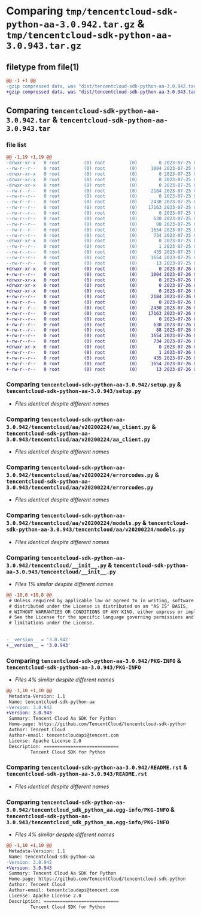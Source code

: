 # Comparing `tmp/tencentcloud-sdk-python-aa-3.0.942.tar.gz` & `tmp/tencentcloud-sdk-python-aa-3.0.943.tar.gz`

## filetype from file(1)

```diff
@@ -1 +1 @@
-gzip compressed data, was "dist/tencentcloud-sdk-python-aa-3.0.942.tar", last modified: Tue Jul 25 04:09:31 2023, max compression
+gzip compressed data, was "dist/tencentcloud-sdk-python-aa-3.0.943.tar", last modified: Wed Jul 26 00:16:08 2023, max compression
```

## Comparing `tencentcloud-sdk-python-aa-3.0.942.tar` & `tencentcloud-sdk-python-aa-3.0.943.tar`

### file list

```diff
@@ -1,19 +1,19 @@
-drwxr-xr-x   0 root         (0) root         (0)        0 2023-07-25 04:09:31.000000 tencentcloud-sdk-python-aa-3.0.942/
--rw-r--r--   0 root         (0) root         (0)     1004 2023-07-25 04:09:30.000000 tencentcloud-sdk-python-aa-3.0.942/setup.py
-drwxr-xr-x   0 root         (0) root         (0)        0 2023-07-25 04:09:31.000000 tencentcloud-sdk-python-aa-3.0.942/tencentcloud/
-drwxr-xr-x   0 root         (0) root         (0)        0 2023-07-25 04:09:31.000000 tencentcloud-sdk-python-aa-3.0.942/tencentcloud/aa/
-drwxr-xr-x   0 root         (0) root         (0)        0 2023-07-25 04:09:31.000000 tencentcloud-sdk-python-aa-3.0.942/tencentcloud/aa/v20200224/
--rw-r--r--   0 root         (0) root         (0)     2184 2023-07-25 04:09:30.000000 tencentcloud-sdk-python-aa-3.0.942/tencentcloud/aa/v20200224/aa_client.py
--rw-r--r--   0 root         (0) root         (0)        0 2023-07-25 04:09:30.000000 tencentcloud-sdk-python-aa-3.0.942/tencentcloud/aa/v20200224/__init__.py
--rw-r--r--   0 root         (0) root         (0)     2430 2023-07-25 04:09:30.000000 tencentcloud-sdk-python-aa-3.0.942/tencentcloud/aa/v20200224/errorcodes.py
--rw-r--r--   0 root         (0) root         (0)    17163 2023-07-25 04:09:30.000000 tencentcloud-sdk-python-aa-3.0.942/tencentcloud/aa/v20200224/models.py
--rw-r--r--   0 root         (0) root         (0)        0 2023-07-25 04:09:30.000000 tencentcloud-sdk-python-aa-3.0.942/tencentcloud/aa/__init__.py
--rw-r--r--   0 root         (0) root         (0)      630 2023-07-25 04:09:30.000000 tencentcloud-sdk-python-aa-3.0.942/tencentcloud/__init__.py
--rw-r--r--   0 root         (0) root         (0)       88 2023-07-25 04:09:31.000000 tencentcloud-sdk-python-aa-3.0.942/setup.cfg
--rw-r--r--   0 root         (0) root         (0)     1654 2023-07-25 04:09:31.000000 tencentcloud-sdk-python-aa-3.0.942/PKG-INFO
--rw-r--r--   0 root         (0) root         (0)      734 2023-07-25 04:09:30.000000 tencentcloud-sdk-python-aa-3.0.942/README.rst
-drwxr-xr-x   0 root         (0) root         (0)        0 2023-07-25 04:09:31.000000 tencentcloud-sdk-python-aa-3.0.942/tencentcloud_sdk_python_aa.egg-info/
--rw-r--r--   0 root         (0) root         (0)        1 2023-07-25 04:09:31.000000 tencentcloud-sdk-python-aa-3.0.942/tencentcloud_sdk_python_aa.egg-info/dependency_links.txt
--rw-r--r--   0 root         (0) root         (0)      435 2023-07-25 04:09:31.000000 tencentcloud-sdk-python-aa-3.0.942/tencentcloud_sdk_python_aa.egg-info/SOURCES.txt
--rw-r--r--   0 root         (0) root         (0)     1654 2023-07-25 04:09:31.000000 tencentcloud-sdk-python-aa-3.0.942/tencentcloud_sdk_python_aa.egg-info/PKG-INFO
--rw-r--r--   0 root         (0) root         (0)       13 2023-07-25 04:09:31.000000 tencentcloud-sdk-python-aa-3.0.942/tencentcloud_sdk_python_aa.egg-info/top_level.txt
+drwxr-xr-x   0 root         (0) root         (0)        0 2023-07-26 00:16:08.000000 tencentcloud-sdk-python-aa-3.0.943/
+-rw-r--r--   0 root         (0) root         (0)     1004 2023-07-26 00:16:08.000000 tencentcloud-sdk-python-aa-3.0.943/setup.py
+drwxr-xr-x   0 root         (0) root         (0)        0 2023-07-26 00:16:08.000000 tencentcloud-sdk-python-aa-3.0.943/tencentcloud/
+drwxr-xr-x   0 root         (0) root         (0)        0 2023-07-26 00:16:08.000000 tencentcloud-sdk-python-aa-3.0.943/tencentcloud/aa/
+drwxr-xr-x   0 root         (0) root         (0)        0 2023-07-26 00:16:08.000000 tencentcloud-sdk-python-aa-3.0.943/tencentcloud/aa/v20200224/
+-rw-r--r--   0 root         (0) root         (0)     2184 2023-07-26 00:16:08.000000 tencentcloud-sdk-python-aa-3.0.943/tencentcloud/aa/v20200224/aa_client.py
+-rw-r--r--   0 root         (0) root         (0)        0 2023-07-26 00:16:08.000000 tencentcloud-sdk-python-aa-3.0.943/tencentcloud/aa/v20200224/__init__.py
+-rw-r--r--   0 root         (0) root         (0)     2430 2023-07-26 00:16:08.000000 tencentcloud-sdk-python-aa-3.0.943/tencentcloud/aa/v20200224/errorcodes.py
+-rw-r--r--   0 root         (0) root         (0)    17163 2023-07-26 00:16:08.000000 tencentcloud-sdk-python-aa-3.0.943/tencentcloud/aa/v20200224/models.py
+-rw-r--r--   0 root         (0) root         (0)        0 2023-07-26 00:16:08.000000 tencentcloud-sdk-python-aa-3.0.943/tencentcloud/aa/__init__.py
+-rw-r--r--   0 root         (0) root         (0)      630 2023-07-26 00:16:08.000000 tencentcloud-sdk-python-aa-3.0.943/tencentcloud/__init__.py
+-rw-r--r--   0 root         (0) root         (0)       88 2023-07-26 00:16:08.000000 tencentcloud-sdk-python-aa-3.0.943/setup.cfg
+-rw-r--r--   0 root         (0) root         (0)     1654 2023-07-26 00:16:08.000000 tencentcloud-sdk-python-aa-3.0.943/PKG-INFO
+-rw-r--r--   0 root         (0) root         (0)      734 2023-07-26 00:16:08.000000 tencentcloud-sdk-python-aa-3.0.943/README.rst
+drwxr-xr-x   0 root         (0) root         (0)        0 2023-07-26 00:16:08.000000 tencentcloud-sdk-python-aa-3.0.943/tencentcloud_sdk_python_aa.egg-info/
+-rw-r--r--   0 root         (0) root         (0)        1 2023-07-26 00:16:08.000000 tencentcloud-sdk-python-aa-3.0.943/tencentcloud_sdk_python_aa.egg-info/dependency_links.txt
+-rw-r--r--   0 root         (0) root         (0)      435 2023-07-26 00:16:08.000000 tencentcloud-sdk-python-aa-3.0.943/tencentcloud_sdk_python_aa.egg-info/SOURCES.txt
+-rw-r--r--   0 root         (0) root         (0)     1654 2023-07-26 00:16:08.000000 tencentcloud-sdk-python-aa-3.0.943/tencentcloud_sdk_python_aa.egg-info/PKG-INFO
+-rw-r--r--   0 root         (0) root         (0)       13 2023-07-26 00:16:08.000000 tencentcloud-sdk-python-aa-3.0.943/tencentcloud_sdk_python_aa.egg-info/top_level.txt
```

### Comparing `tencentcloud-sdk-python-aa-3.0.942/setup.py` & `tencentcloud-sdk-python-aa-3.0.943/setup.py`

 * *Files identical despite different names*

### Comparing `tencentcloud-sdk-python-aa-3.0.942/tencentcloud/aa/v20200224/aa_client.py` & `tencentcloud-sdk-python-aa-3.0.943/tencentcloud/aa/v20200224/aa_client.py`

 * *Files identical despite different names*

### Comparing `tencentcloud-sdk-python-aa-3.0.942/tencentcloud/aa/v20200224/errorcodes.py` & `tencentcloud-sdk-python-aa-3.0.943/tencentcloud/aa/v20200224/errorcodes.py`

 * *Files identical despite different names*

### Comparing `tencentcloud-sdk-python-aa-3.0.942/tencentcloud/aa/v20200224/models.py` & `tencentcloud-sdk-python-aa-3.0.943/tencentcloud/aa/v20200224/models.py`

 * *Files identical despite different names*

### Comparing `tencentcloud-sdk-python-aa-3.0.942/tencentcloud/__init__.py` & `tencentcloud-sdk-python-aa-3.0.943/tencentcloud/__init__.py`

 * *Files 1% similar despite different names*

```diff
@@ -10,8 +10,8 @@
 # Unless required by applicable law or agreed to in writing, software
 # distributed under the License is distributed on an "AS IS" BASIS,
 # WITHOUT WARRANTIES OR CONDITIONS OF ANY KIND, either express or implied.
 # See the License for the specific language governing permissions and
 # limitations under the License.
 
 
-__version__ = '3.0.942'
+__version__ = '3.0.943'
```

### Comparing `tencentcloud-sdk-python-aa-3.0.942/PKG-INFO` & `tencentcloud-sdk-python-aa-3.0.943/PKG-INFO`

 * *Files 4% similar despite different names*

```diff
@@ -1,10 +1,10 @@
 Metadata-Version: 1.1
 Name: tencentcloud-sdk-python-aa
-Version: 3.0.942
+Version: 3.0.943
 Summary: Tencent Cloud Aa SDK for Python
 Home-page: https://github.com/TencentCloud/tencentcloud-sdk-python
 Author: Tencent Cloud
 Author-email: tencentcloudapi@tencent.com
 License: Apache License 2.0
 Description: ============================
         Tencent Cloud SDK for Python
```

### Comparing `tencentcloud-sdk-python-aa-3.0.942/README.rst` & `tencentcloud-sdk-python-aa-3.0.943/README.rst`

 * *Files identical despite different names*

### Comparing `tencentcloud-sdk-python-aa-3.0.942/tencentcloud_sdk_python_aa.egg-info/PKG-INFO` & `tencentcloud-sdk-python-aa-3.0.943/tencentcloud_sdk_python_aa.egg-info/PKG-INFO`

 * *Files 4% similar despite different names*

```diff
@@ -1,10 +1,10 @@
 Metadata-Version: 1.1
 Name: tencentcloud-sdk-python-aa
-Version: 3.0.942
+Version: 3.0.943
 Summary: Tencent Cloud Aa SDK for Python
 Home-page: https://github.com/TencentCloud/tencentcloud-sdk-python
 Author: Tencent Cloud
 Author-email: tencentcloudapi@tencent.com
 License: Apache License 2.0
 Description: ============================
         Tencent Cloud SDK for Python
```


